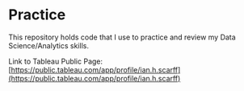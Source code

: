 # Practice
This repository holds code that I use to practice and review my Data Science/Analytics skills.

Link to Tableau Public Page: [https://public.tableau.com/app/profile/ian.h.scarff](https://public.tableau.com/app/profile/ian.h.scarff)
